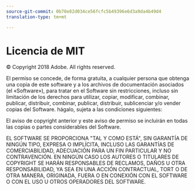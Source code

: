 ```yaml
---
source-git-commit: 0b70e82d034ce56fcfc5b49396e6d3a9da4b49d4
translation-type: tm+mt

---
```

# Licencia de MIT

© Copyright 2018 Adobe. All rights reserved.

El permiso se concede, de forma gratuita, a cualquier persona que obtenga una copia
de este software y a los archivos de documentación asociados (el «Software»),
para tratar
en el Software sin restricciones, incluso sin limitación de los derechos
para utilizar, copiar, modificar, combinar, publicar, distribuir, combinar, publicar, distribuir, sublicenciar y/o vender
copias del Software. hágalo, sujeta a las condiciones siguientes:

El aviso de copyright anterior y este aviso de permiso se incluirán en todas
las copias o partes considerables del Software.

EL SOFTWARE SE PROPORCIONA "TAL Y COMO ESTÁ", SIN GARANTÍA DE NINGÚN TIPO, EXPRESA O
IMPLÍCITA, INCLUSO LAS GARANTÍAS DE COMERCIABILIDAD,
ADECUACIÓN PARA UN FIN PARTICULAR Y NO CONTRAVENCIÓN. EN NINGÚN CASO LOS AUTORES O TITULARES DE COPYRIGHT SE HARÁN RESPONSABLES DE RECLAMOS, DAÑOS U OTRA
RESPONSABILIDAD, YA SEA EN UNA ACCIÓN CONTRACTUAL, TORT O DE OTRA MANERA, ORIGINADA, FUERA O EN CONEXIÓN CON EL SOFTWARE O CON EL USO U OTROS OPERADORES DEL SOFTWARE.
